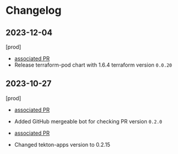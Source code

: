 # Changelog

## 2023-12-04

[prod]

- [associated PR](https://github.com/saritasa-nest/saritasa-devops-helm-charts/pull/101)
- Release terraform-pod chart with 1.6.4 terraform version `0.0.20`

## 2023-10-27

[prod]

- [associated PR](https://github.com/saritasa-nest/saritasa-devops-helm-charts/pull/99)
- Added GitHub mergeable bot for checking PR  version `0.2.0`

- [associated PR](https://github.com/saritasa-nest/saritasa-devops-helm-charts/pull/98)
- Changed tekton-apps version to 0.2.15
